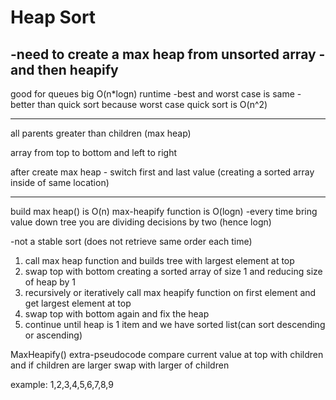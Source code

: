 # Heap Sort

-need to create a max heap from unsorted array
-and then heapify
----
good for queues
big O(n*logn) runtime 
	-best and worst case is same
-better than quick sort because worst case quick sort is O(n^2)

---
all parents greater than children (max heap)

array from top to bottom and left to right

after create max heap - switch first and last value (creating a sorted array inside of same location)

---
build max heap() is O(n)
max-heapify function is O(logn) 
	-every time bring value down tree you are dividing decisions by two (hence logn)

-not a stable sort (does not retrieve same order each time)

1. call max heap function and builds tree with largest element at top
2. swap top with bottom creating a sorted array of size 1 and reducing size of heap by 1
3. recursively or iteratively call max heapify function on first element and get largest element at top
4. swap top with bottom again and fix the heap
5. continue until heap is 1 item and we have sorted list(can sort descending or ascending)

MaxHeapify() extra-pseudocode
	compare current value at top with children and if children are larger swap with larger of children

example:
1,2,3,4,5,6,7,8,9
